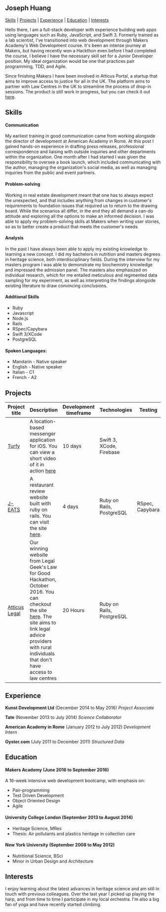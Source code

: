 ## Joseph Huang

[Skills](#skills) | [Projects](#projects) | [Experience](#experience) | [Education](#education) | [Interests](#interests)

Hello there, I am a full-stack developer with experience building web apps using languages such as Ruby, JavaScript, and Swift 3. Formerly trained as a lab scientist, I've transitioned into web development through Makers Academy's Web Development course. It's been an intense journey at Makers, but having recently won a Hackthon even before I had completed the course, I believe I have the necessary skill set for a Junior Developer position. My ideal organization would be one that practices pair programming, TDD, and Agile.

Since finishing Makers I have been involved in Atticus Portal, a startup that aims to improve access to justice for all in the UK. The platform aims to partner with Law Centres in the UK to streamline the process of drop-in sessions. The product is still work in progress, but you can check it out [here](http://atticus-portal.co.uk).
## Skills

#### Communication

My earliest training in good communication came from working alongside the director of development at American Academy in Rome. At this post I gained hands-on experience in drafting press releases, professional correspondence and liaising with outside inquiries and other departments within the organization. One month after I had started I was given the responsibility to oversee a book launch, which included communicating with the author, managing the organization's social media, as well as managing inquiries from the public and event partners.

#### Problem-solving

Working in real estate development meant that one has to always expect the unexpected, and that includes anything from changes in customer's requirements to foundation issues that required us to return to the drawing board.
While the scenarios all differ, in the end they all demand a can-do attitude and exploring all the options to make an informed decision. I was able to apply my problem-solving skills at Makers when writing user stories, so as to better create a product that meets the customer's needs.

#### Analysis

In the past I have always been able to apply my existing knowledge to learning a new concept. I did my bachelors in nutrition and masters degrees in heritage science, both interdisciplinary fields. During the interview for my masters program I was able to demonstrate my biochemistry knowledge and impressed the admission panel. The masters also emphasized on individual research, which for me entailed meticulous and regimented data sampling for my experiment, as well as interpreting the findings alongside existing literature to draw convincing conclusions.

#### Additional Skills

- Ruby
- Javascript
- Node.js
- Rails
- RSpec/Capybara
- Swift 3/XCode
- PostgreSQL


#### Spoken Languages:
- Mandarin - Native speaker
- English - Native speaker
- Italian - C1
- French - A2


## Projects

Project title  | Description  									| Development timeframe | Technologies | Testing
------------- | ------------------------------	| ------------- |------------- |---------
[Turfy](https://github.com/lawrencedawson/turfy) | A location-based messenger application for iOS. You can view a short video of it in action [here](https://www.youtube.com/watch?feature=player_embedded&v=16ccXqqh5W8)  | 10 days | Swift 3, XCode, Firebase
[J-EATS](https://github.com/ercekal/yelp) | A restaurant review website built with ruby on rails. You can visit the site [here](https://j-eats.herokuapp.com). | 4 days | Ruby on Rails, PostgreSQL | RSpec, Capybara
[Atticus Legal](https://github.com/jh2633/Atticus_Legal) | Our winning website from Legal Geek's Law for Good Hackathon, October 2016. You can checkout the site [here](https://atticus-legal.herokuapp.com). The site aims to link legal advice providers with rural individuals that don't have access to law centres | 20 Hours | Ruby on Rails, PostgreSQL |


## Experience
**Kunst Development Ltd** (December 2014 to May 2016)
*Project Associate*

**Tate** (November 2013 to July 2014)
*Science Collaborator*

**American Academy in Rome** (January 2012 to July 2012)
*Development Intern*

**Oyster.com** (July 2011 to December 2011)
*Structured Data*

## Education

#### Makers Academy (June 2016 to September 2016)

A 16-week intensive web development bootcamp, with emphasis on:
- Pair-programming
- Test Driven Development
- Object Oriented Design
- Agile

#### University College London (September 2013 to August 2014)

- Heritage Science, MRes
- Thesis: Air pollutants and plastics heritage in collection care


#### New York University (September 2008 to May 2012)

- Nutritional Science, BSci
- Minor in Urban Design and Architecture


## Interests

I enjoy learning about the latest advances in heritage science and am still in touch with previous colleagues.
Over the last year I picked up playing the harp, and from time to time I participate in my local orchestra.
I'm also a big fan of yoga and have recently started climbing.
